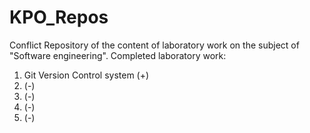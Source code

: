 # KPO_Repos
Conflict
Repository of the content of laboratory work on the subject of "Software engineering".
Completed laboratory work:
1) Git Version Control system (+)
2) (-)
3) (-)
4) (-)
5) (-)
